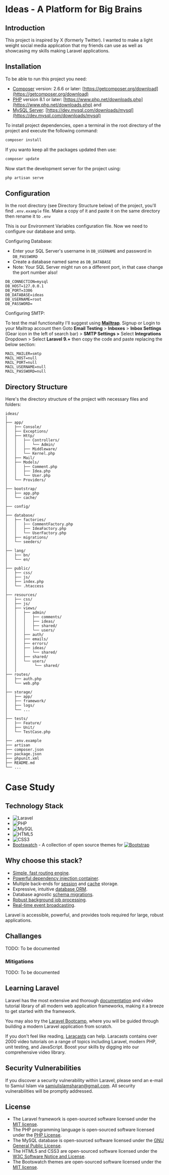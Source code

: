 # Ideas - A Platform for Big Brains

## Introduction

This project is inspired by X (formerly Twitter). I wanted to make a light weight social media application that my friends can use as well as showcasing my skills making Laravel applications.

## Installation

To be able to run this project you need:

- [Composer](https://getcomposer.org/ "Visit Composer's website") version: 2.6.6 or later: [https://getcomposer.org/download](https://getcomposer.org/download)
- [PHP](https://www.php.net/ "Visit PHP's website") version 8.1 or later: [https://www.php.net/downloads.php](https://www.php.net/downloads.php) and
- [MySQL Server](https://dev.mysql.com/ "Visit MySQL Website"): [https://dev.mysql.com/downloads/mysql](https://dev.mysql.com/downloads/mysql)

To install project dependencies, open a terminal in the root directory of the project and execute the following command:

```bash
composer install
```

If you wanto keep all the packages updated then use:

```bash
composer update
```

Now start the development server for the project using:

```bash
php artisan serve
```

## Configuration

In the root directory (see Directory Structure below) of the project, you'll find `.env.example` file. Make a copy of it and paste it on the same directory then rename it to `.env`

This is our Environment Variables configuration file. Now we need to configure our database and smtp.

Configuring Database:

* Enter your SQL Server's username in `DB_USERNAME` and password in `DB_PASSWORD`
* Create a database named same as `DB_DATABASE`
* Note: Your SQL Server might run on a different port, in that case change the port number also!

```
DB_CONNECTION=mysql
DB_HOST=127.0.0.1
DB_PORT=3306
DB_DATABASE=ideas
DB_USERNAME=root
DB_PASSWORD=
```

Configuring SMTP:

To test the mail functionality I'll suggest using [**Mailtrap**](https://mailtrap.io/ "Goto Mailtrap and get your smtp token"). Signup or Login to your Mailtrap account then Goto **Email Testing** > **Inboxes** > **Inbox Settings** (Gear icon in the left of search bar) > **SMTP Settings >** Select **Integrations** Dropdown > Select **Laravel 9.+** then copy the code and paste replacing the below section:

```
MAIL_MAILER=smtp
MAIL_HOST=null
MAIL_PORT=null
MAIL_USERNAME=null
MAIL_PASSWORD=null
```

## Directory Structure

Here's the directory structure of the project with necessary files and folders:

```
ideas/
│
├── app/
│   ├── Console/
│   ├── Exceptions/
│   ├── Http/
│   │   ├── Controllers/
│   │   │   └── Admin/
│   │   ├── Middleware/
│   │   └── Kernel.php
│   ├── Mail/
│   ├── Models/
│   │   ├── Comment.php
│   │   ├── Idea.php
│   │   └── User.php
│   └── Providers/
│
├── bootstrap/
│   ├── app.php
│   └── cache/
│
├── config/
│
├── database/
│   ├── factories/
│   │	├── CommentFactory.php
│   │	├── IdeaFactory.php
│   │	└── UserFactory.php
│   ├── migrations/
│   └── seeders/
│
├── lang/
│   ├── bn/
│   └── en/
│
├── public/
│   ├── css/
│   ├── js/
│   ├── index.php
│   └── .htaccess
│
├── resources/
│   ├── css/
│   ├── js/
│   ├── views/
│   │	├── admin/
│   │	│   ├── comments/
│   │	│   ├── ideas/
│   │	│   ├── shared/
│   │	│   └── users/
│   │	├── auth/
│   │	├── emails/
│   │	├── errors/
│   │	├── ideas/
│   │	│   └── shared/
│   │	├── shared/
│   │	└── users/
│   │        └── shared/
│   │
├── routes/
│   ├── auth.php
│   └── web.php
│
├── storage/
│   ├── app/
│   ├── framework/
│   ├── logs/
│   └── ...
│
├── tests/
│   ├── Feature/
│   ├── Unit/
│   └── TestCase.php
│
├── .env.example
├── artisan
├── composer.json
├── package.json
├── phpunit.xml
├── README.md
└── ...

```

# Case Study

## Technology Stack

- ![Laravel](https://img.shields.io/badge/laravel-%23FF2D20.svg?style=for-the-badge&logo=laravel&logoColor=white)
- ![PHP](https://img.shields.io/badge/php-%23777BB4.svg?style=for-the-badge&logo=php&logoColor=white)
- ![MySQL](https://img.shields.io/badge/mysql-4479A1.svg?style=for-the-badge&logo=mysql&logoColor=white)
- ![HTML5](https://img.shields.io/badge/html5-%23E34F26.svg?style=for-the-badge&logo=html5&logoColor=white)
- ![CSS3](https://img.shields.io/badge/css3-%231572B6.svg?style=for-the-badge&logo=css3&logoColor=white)
- [Bootswatch](https://github.com/thomaspark/bootswatch) - A collection of open source themes for [![Bootstrap](https://img.shields.io/badge/bootstrap-%238511FA.svg?style=for-the-badge&logo=bootstrap&logoColor=white)](https://getbootstrap.com/)

## Why choose this stack?

- [Simple, fast routing engine](https://laravel.com/docs/routing).
- [Powerful dependency injection container](https://laravel.com/docs/container).
- Multiple back-ends for [session](https://laravel.com/docs/session) and [cache](https://laravel.com/docs/cache) storage.
- Expressive, intuitive [database ORM](https://laravel.com/docs/eloquent).
- Database agnostic [schema migrations](https://laravel.com/docs/migrations).
- [Robust background job processing](https://laravel.com/docs/queues).
- [Real-time event broadcasting](https://laravel.com/docs/broadcasting).

Laravel is accessible, powerful, and provides tools required for large, robust applications.

## Challanges

TODO: To be documented

### Mitigations

TODO: To be documented

## Learning Laravel

Laravel has the most extensive and thorough [documentation](https://laravel.com/docs) and video tutorial library of all modern web application frameworks, making it a breeze to get started with the framework.

You may also try the [Laravel Bootcamp](https://bootcamp.laravel.com), where you will be guided through building a modern Laravel application from scratch.

If you don't feel like reading, [Laracasts](https://laracasts.com) can help. Laracasts contains over 2000 video tutorials on a range of topics including Laravel, modern PHP, unit testing, and JavaScript. Boost your skills by digging into our comprehensive video library.

## Security Vulnerabilities

If you discover a security vulnerability within Laravel, please send an e-mail to Samiul Islam via [samiulislamsharan@gmail.com](mailto:samiulislamsharan@gmail.com). All security vulnerabilities will be promptly addressed.

## License

* The Laravel framework is open-sourced software licensed under the [MIT license](https://opensource.org/licenses/MIT).
* The PHP programming language is open-sourced software licensed under the [PHP License](https://www.php.net/license/3.01.txt).
* The MySQL database is open-sourced software licensed under the [GNU General Public License](https://www.gnu.org/licenses/gpl-3.0.html).
* The HTML5 and CSS3 are open-sourced software licensed under the [W3C Software Notice and License](https://www.w3.org/Consortium/Legal/2002/copyright-software-20021231).
* The Bootswatch themes are open-sourced software licensed under the [MIT license](https://opensource.org/licenses/MIT).
